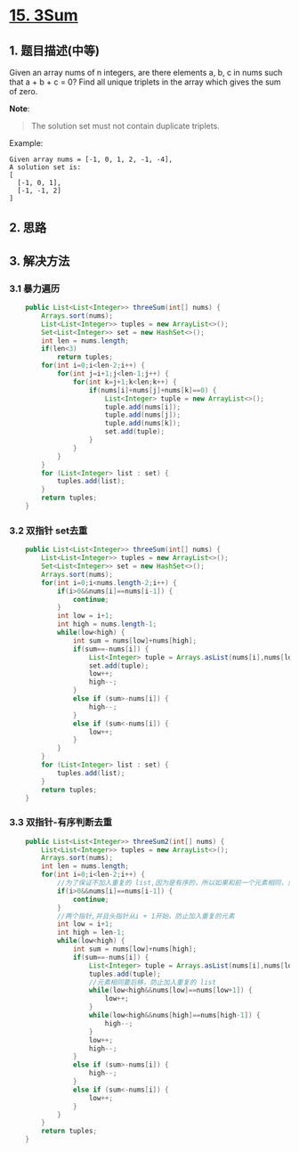 # [15. 3Sum](https://leetcode-cn.com/problems/3sum/)

## 1. 题目描述(中等)
Given an array nums of n integers, are there elements a, b, c in nums such that a + b + c = 0? Find all unique triplets in the array which gives the sum of zero.

**Note**:
> The solution set must not contain duplicate triplets.

Example:
```
Given array nums = [-1, 0, 1, 2, -1, -4],
A solution set is:
[
  [-1, 0, 1],
  [-1, -1, 2]
]
```

 
## 2. 思路


## 3. 解决方法

### 3.1 暴力遍历



```java
    public List<List<Integer>> threeSum(int[] nums) {
    	Arrays.sort(nums);
        List<List<Integer>> tuples = new ArrayList<>();
        Set<List<Integer>> set = new HashSet<>();
        int len = nums.length;
        if(len<3)
        	return tuples;
        for(int i=0;i<len-2;i++) {
        	for(int j=i+1;j<len-1;j++) {
        		for(int k=j+1;k<len;k++) {
        			if(nums[i]+nums[j]+nums[k]==0) {
        				List<Integer> tuple = new ArrayList<>();
        				tuple.add(nums[i]);
        				tuple.add(nums[j]);
        				tuple.add(nums[k]);
        				set.add(tuple);
        			}
        		}
        	}
        }
        for (List<Integer> list : set) {
			tuples.add(list);
		}
        return tuples;
    }

```




### 3.2  双指针 set去重



```java
    public List<List<Integer>> threeSum(int[] nums) {
    	List<List<Integer>> tuples = new ArrayList<>();
    	Set<List<Integer>> set = new HashSet<>();
    	Arrays.sort(nums);
    	for(int i=0;i<nums.length-2;i++) {
    		if(i>0&&nums[i]==nums[i-1]) {
    			continue;
    		}
    		int low = i+1;
    		int high = nums.length-1;
    		while(low<high) {
    			int sum = nums[low]+nums[high];
    			if(sum==-nums[i]) {
    				List<Integer> tuple = Arrays.asList(nums[i],nums[low],nums[high]);
    				set.add(tuple);
    				low++;
    				high--;
    			}
    			else if (sum>-nums[i]) {
					high--;
				}
    			else if (sum<-nums[i]) {
    				low++;
				}
    		}
    	}
    	for (List<Integer> list : set) {
			tuples.add(list);
		}
    	return tuples;
    }
```

### 3.3 双指针-有序判断去重



```java
    public List<List<Integer>> threeSum2(int[] nums) {
    	List<List<Integer>> tuples = new ArrayList<>();
    	Arrays.sort(nums);
    	int len = nums.length;
    	for(int i=0;i<len-2;i++) {
    		//为了保证不加入重复的 list,因为是有序的，所以如果和前一个元素相同，只需要继续后移就可以
    		if(i>0&&nums[i]==nums[i-1]) {
    			continue;
    		}
    		//两个指针,并且头指针从i + 1开始，防止加入重复的元素
    		int low = i+1;
    		int high = len-1;
    		while(low<high) {
    			int sum = nums[low]+nums[high];
    			if(sum==-nums[i]) {
    				List<Integer> tuple = Arrays.asList(nums[i],nums[low],nums[high]);
    				tuples.add(tuple);
    				//元素相同要后移，防止加入重复的 list
    				while(low<high&&nums[low]==nums[low+1]) {
    					low++;
    				}
    				while(low<high&&nums[high]==nums[high-1]) {
    					high--;
    				}
    				low++;
    				high--;
    			}
    			else if (sum>-nums[i]) {
					high--;
				}
    			else if (sum<-nums[i]) {
    				low++;
				}
    		}
    	}
    	return tuples;
    }

```







